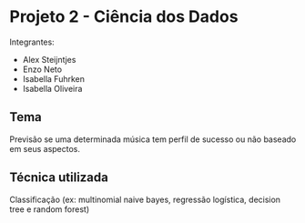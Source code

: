 # Projeto 2 - Ciência dos Dados

Integrantes: 
- Alex Steijntjes
- Enzo Neto
- Isabella Fuhrken
- Isabella Oliveira

## Tema 
Previsão se uma determinada música tem perfil de sucesso ou não baseado em seus aspectos.

## Técnica utilizada
Classificação (ex: multinomial naive bayes, regressão logística, decision tree e random forest)

